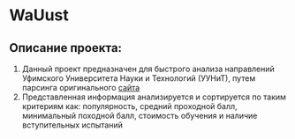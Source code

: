 # WaUust
## Описание проекта:
1. Данный проект предназначен для быстрого анализа направлений Уфимского Университета Науки и Технологий (УУНиТ), путем парсинга оригинального [сайта](https://uust.ru/)
2. Представленная информация анализируется и сортируется по таким критериям как: популярность, средний проходной балл, 
минимальный походной балл, стоимость обучения и наличие вступительных испытаний